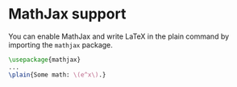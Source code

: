 # MathJax support

You can enable MathJax and write LaTeX in the plain command by importing the
`mathjax` package.

```latex
\usepackage{mathjax}
...
\plain{Some math: \(e^x\).}
```